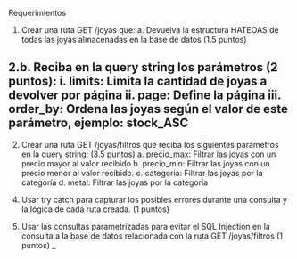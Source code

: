 Requerimientos
1. Crear una ruta GET /joyas que:
a. Devuelva la estructura HATEOAS de todas las joyas almacenadas en la base
de datos (1.5 puntos)

2.b. Reciba en la query string los parámetros (2 puntos):
i. limits: Limita la cantidad de joyas a devolver por página
ii. page: Define la página
iii. order_by: Ordena las joyas según el valor de este parámetro, ejemplo:
stock_ASC
------------------------------------------------------------------------------------
2. Crear una ruta GET /joyas/filtros que reciba los siguientes parámetros en la query
string: (3.5 puntos)
a. precio_max: Filtrar las joyas con un precio mayor al valor recibido
b. precio_min: Filtrar las joyas con un precio menor al valor recibido.
c. categoria: Filtrar las joyas por la categoría
d. metal: Filtrar las joyas por la categoría

<!-- 3. Implementar middlewares para generar informes o reportes de alguna actividad o
evento específico que ocurra en cada una de las rutas.
(1 puntos) listo -->


4. Usar try catch para capturar los posibles errores durante una consulta y la lógica de
cada ruta creada. (1 puntos)

5. Usar las consultas parametrizadas para evitar el SQL Injection en la consulta a la
base de datos relacionada con la ruta GET /joyas/filtros (1 puntos)
_